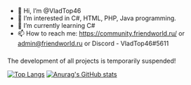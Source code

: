 - 👋 Hi, I’m @VladTop46
- 👀 I’m interested in C#, HTML, PHP, Java programming.
- 🌱 I’m currently learning C#
- 📫 How to reach me: https://community.friendworld.ru/ or admin@friendworld.ru or Discord - VladTop46#5611

###
The development of all projects is temporarily suspended!

[![Top Langs](https://github-readme-stats.vercel.app/api/top-langs/?username=VladTop46)](https://github.com/VladTop46)
[![Anurag's GitHub stats](https://github-readme-stats.vercel.app/api?username=VladTop46)](https://github.com/VladTop46)
